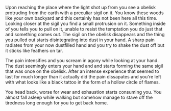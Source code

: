 Upon reaching the place where the light shot up from you see a obelisk protruding from the earth with a preculiar sigil on it. You know these woods like your own backyard and this certainly has not been here all this time. Looking closer at the sigil you find a small protrusion on it. Something inside of you tells you to pull on it, unable to resist the temptation you do just that and something comes out. The sigil on the obelisk disappears and the thing you pulled out starts disintegrating into dust in your hand. A sharp pain radiates from your now dustfilled hand and you try to shake the dust off but it sticks like feathers on tar.

The pain intensifies and you scream in agony while looking at your hand. The dust seemingly enters your hand and and starts forming the same sigil that was once on the obelisk. After an intense experience that seemed to last for much longer than it actually did the pain dissapates and you're left with what looks like a black tattoo in the form of a hollow circle of flames.

You head back, worse for wear and exhaustion starts consuming you. You almost fall asleep while walking but somehow manage to stave off the tiredness long enough for you to get back home.
